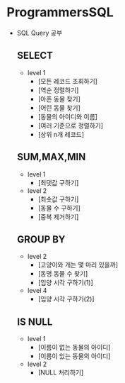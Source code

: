 # ProgrammersSQL

- SQL Query 공부

  ## SELECT
    - level 1
      - [모든 레코드 조회하기]
      - [역순 정렬하기]
      - [아픈 동물 찾기]
      - [어린 동물 찾기]
      - [동물의 아이디와 이름]
      - [여러 기준으로 정렬하기]
      - [상위 n개 레코드]

  ## SUM,MAX,MIN
    - level 1
      - [최댓값 구하기]
    - level 2
      - [최솟값 구하기]
      - [동물 수 구하기]
      - [중복 제거하기]
      
  ## GROUP BY
    - level 2
      - [고양이와 개는 몇 마리 있을까]
      - [동명 동물 수 찾기]
      - [입양 시각 구하기(1)]
    - level 4
      - [입양 시각 구하기(2)]
      
  ## IS NULL
    - level 1
      - [이름이 없는 동물의 아이디]
      - [이름이 있는 동물의 아이디]
    - level 2
      - [NULL 처리하기]
      
